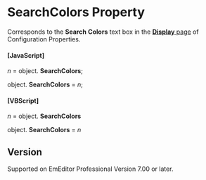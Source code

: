 # SearchColors Property

Corresponds to the **Search**
**Colors** text box in the [**Display** page](../../dlg/properties/display/index) of Configuration Properties.

#### \[JavaScript\]

_n_ = object. **SearchColors**;

object. **SearchColors** = _n_;

#### \[VBScript\]

_n_ = object. **SearchColors**

object. **SearchColors** = _n_

## Version

Supported on EmEditor Professional Version 7.00 or later.